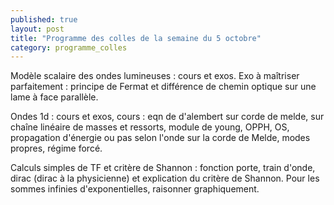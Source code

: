 ```yaml
---
published: true
layout: post
title: "Programme des colles de la semaine du 5 octobre"
category: programme_colles
---
```

Modèle scalaire des ondes lumineuses : cours et exos.
Exo à maîtriser parfaitement : principe de Fermat et différence de chemin optique sur une lame à face parallèle.

Ondes 1d : cours et exos,
cours : eqn de d'alembert sur corde de melde, sur chaîne linéaire de masses et ressorts, module de young, OPPH, OS, propagation d'énergie ou pas selon l'onde sur la corde de Melde, modes propres, régime forcé.

Calculs simples de TF et critère de Shannon : fonction porte, train d'onde, dirac (dirac à la physicienne) et explication du critère de Shannon. Pour les sommes infinies d'exponentielles, raisonner graphiquement.
